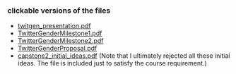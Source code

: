 ### clickable versions of the files

- [twitgen_presentation.pdf](http://andy.harless.us/twitgen/twitgen_presentation.pdf)
- [TwitterGenderMilestone1.pdf](http://andy.harless.us/twitgen/TwitterGenderMilestone1.pdf)
- [TwitterGenderMilestone2.pdf](http://andy.harless.us/twitgen/TwitterGenderMilestone2.pdf)
- [TwitterGenderProposal.pdf](http://andy.harless.us/twitgen/TwitterGenderProposal.pdf) 
- [capstone2_initial_ideas.pdf](http://andy.harless.us/twitgen/capstone2_initial_ideas.pdf) (Note that I ultimately rejected all these initial ideas. The file is included just to satisfy the course requirement.)
